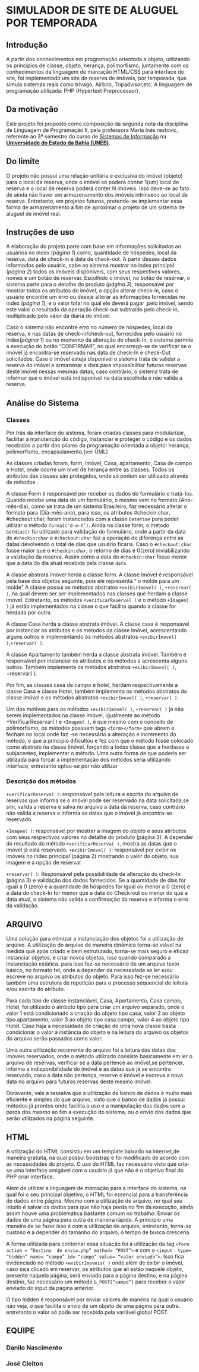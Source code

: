 # SIMULADOR DE SITE DE ALUGUEL POR TEMPORADA

## Introdução
A partir dos conhecimentos em programação orientada a objeto, utilizando os princípios de classe, objeto, herança, polimorfismo, juntamente com os conhecimentos da linguagem de marcação HTML/CSS para interface do site,  foi implementado um site de reserva de imóveis, por temporada, que simula sistemas reais como trivago, Airbnb, Tripadvisor,etc.
A linguagem de programação utilizada: PHP (Hypertext Preprocessor).
## Da motivação
Este projeto foi proposto como composição da segunda nota da disciplina de Linguagem de Programação II, pela professora Maria Inés restovic, referente ao 3ª semestre do curso de [Sistemas de Informação](http://www.csi.uneb.br/) na [**Universidade do Estado da Bahia (UNEB)**](https://portal.uneb.br/).
## Do limite
O projeto não possui uma relação unitária e exclusiva do imóvel (objeto) para o local da reserva, onde o imóvel só poderá conter 1(um) local de reserva e o local de reserva poderá conter N imóveis.
Isso deve-se ao fato de ainda não haver um armazenamento dos imóveis intrínseco ao local da reserva. Entretanto, em projetos futuros, pretende-se implementar essa forma de armazenamento a fim de aproximar o projeto de um sistema de aluguel de imóvel real.
## Instruções de uso
A elaboração do projeto parte com base em informações solicitadas ao usuários no index (*página 1*)  como, quantidade de hóspedes, local da reserva, data de check-in e data de check-out. A partir desses dados informados pelo usuário, cabe ao sistema mostrar no index principal (*página 2*) todos os imóveis disponíveis, com seus respectivos valores, nomes e um botão de reservar. Escolhido o imóvel, no botão de reservar, o sistema parte para o detalhe do produto (*página 3*),  responsável por mostrar todos os atributos do imóvel, a opção alterar check-in, caso o usuário encontre um erro ou deseje alterar as informações fornecidas no index (*página 1*), e o valor total no qual ele deverá pagar ,pelo imóvel, sendo este valor o resultado da operação check-out subtraído pelo check-in, multiplicado pelo valor da diária do imóvel. 

Caso o sistema não encontre erro no número de hóspedes, local da reserva, e nas datas de check-in/check-out, fornecidos pelo usuário no index(*página 1*) ou no momento da alteração do check-In, o sistema permite a execução do botão “CONFIRMAR”, no qual encarrega-se de verificar se o imóvel já encontra-se reservado nas data de check-In e check-Out solicitados. Caso o imóvel esteja disponível o sistema trata de validar a reserva do imóvel e armazenar a data para impossibilitar futuras reservas deste imóvel nessas mesmas datas, caso contrário, o sistema trata de informar que o imóvel está indisponível na data escolhida e não valida a reserva.

## Análise do Sistema 
### Classes
Por trás da interface do sistema, foram criadas classes para modularizar, facilitar a manutenção do código, instanciar e proteger o código e os dados recebidos a partir dos pilares da programação orientada a objeto: herança, polimorfismo, encapsulamento.(ver UML)

As classes criadas foram, form, Imóvel, Casa, apartamento, Casa de campo e Hotel, onde ocorre um nível de herança entre as classes. Todos os atributos das classes são protegidos, onde só podem ser utilizado através de métodos .

A classe Form é responsável por receber os dados do formulário e tratá-los. Quando recebe uma data de um formulário, o mesmo vem no formato (Ano-mês-dia), como se trata de um sistema Brasileiro, faz necessário alterar o formato para (Dia-mês-ano), para isso, os atributos  #checkin:char, #checkout:char, foram instanciados com a classe `Datetime` para poder utilizar o método `format(‘d-m-Y’)`.  Ainda na classe form, o método `Getdias()` foi utilizado para validação do formulário, onde a partir da data de `#checkin:char` e `#checkout:char` faz a operação de diferença entre as datas devolvendo o total de dias que usuário ficaria. Caso o  `#checkout:char` fosse maior que o  `#checkin:char`, o retorno de dias é 0(zero) inviabilizando a  validação da reserva. Assim como a data do  `#checkin:char` fosse menor que a data do dia atual recebida pela classe `date`.

A classe abstrata Imóvel herda a classe form. A classe Imóvel é responsável pela base dos objetos seguinte, pois ele representa “ o molde para um molde” A classe possui os métodos abstratos `+exibirImovel( )`, `+reservar( )`,  na qual devem ser ser implementados nas classes que herdam a classe imóvel. Entretanto, os métodos `+verificarReserva( )` e o método  `+Imagem( )` já estão implementados na classe o que facilita quando a classe for herdada por outra.

A classe Casa herda a classe abstrata imóvel. A classe casa é responsável por instanciar os atributos e os métodos da classe Imóvel, acrescentando alguns outros e implementando  os métodos abstratos `+exibirImovel( )`,`+reservar( )`.

A classe Apartamento também herda a classe abstrata imóvel. Também é responsável por instanciar os atributos e os métodos e acrescenta alguns outros. Também implementa os métodos abstratos `+exibirImovel( )`,  +reservar(  ).

Por fim, as classes casa de campo e hotel, herdam respectivamente a classe Casa e classe Hotel, também implementa os métodos abstratos da classe imóvel e os métodos abstratos `+exibirImovel( )`, `+reservar( )`.

Um dos motivos para os métodos `+exibirImovel( )`, `+reservar( )` já não serem implementados na classe imóvel, igualmente ao método +VerificarReservar( ) e `+Imagem( )`, é que mesmo com o conceito de polimorfismo, os métodos possuem tags `<form></form>` que abrem e fecham no local onde faz -se necessário a alteração e incremento do método, o que a princípio dificultou e fez com que o método fosse colocado como abstrato na classe Imóvel, forçando a todas classe que a herdasse e subjacentes, implementar o método. Uma outra forma de que poderia ser utilizada para forçar a implementação dos métodos seria utilizando interface, entretanto optou-se por não utilizar

### Descrição dos métodos
 `+verificarReserva( )`: responsável pela leitura e escrita do arquivo de reservas que informa se o imóvel pode ser reservado na data solicitada,se sim, valida a reserva e salva no arquivo a data da reserva, caso contrário não valida a reserva e informa as datas que o imóvel já encontra-se reservado.

 `+Imagem( )`:  responsável por mostrar a imagem do objeto e seus atributos com seus respectivos valores no detalhe do produto (página 3). A depender do resultado do método `+verificarReserva( )`, mostra as datas que o imóvel já está reservado.
`+exibirImovel( )`: responsável por exibir os imóveis no index principal (página 2) mostrando o valor do objeto, sua imagem e a opção de reservar.

`+reservar( )`: Responsável pela  possibilidade de alteração do check-In (página 3) e validação dos dados fornecidos. Se a quantidade de dias for igual a 0 (zero) e a quantidade de hóspedes for igual ou menor a 0 (zero) e a data do check-In for menor que a data do Check-out  ou menor do que a data atual, o sistema não valida a confirmação da reserva e informa o erro da validação.

## ARQUIVO
Uma solução para otimizar a instanciação dos objetos foi a utilização de arquivo. A utilização do arquivo de maneira dinâmica torna-se viável na medida quê após criado e bem estruturado, torna-se mais seguro e eficaz instanciar objetos, e criar novos objetos, isso quando comparado a instanciação estática. para isso fez-se necessário de um arquivo texto básico, no formato txt, onde a depender da necessidade se ler e/ou escreve no arquivo os atributos do objeto. Para isso fez-se necessário também uma estrutura de repetição para o processo sequencial de leitura e/ou escrita do atributo.

Para cada tipo de classe instanciável, Casa, Apartamento, Casa campo, Hotel, foi utilizado o atributo tipo para criar um arquivo separado, onde o valor 1 está condicionado a criação do objeto tipo casa, valor 2 ao objeto tipo apartamento, valor 3 ao objeto tipo casa campo, valor 4 ao objeto tipo Hotel. Caso haja a necessidade de criação de uma nova classe basta condicionar o valor a instância do objeto e na leitura do arquivo os objetos do arquivo serão passados como valor. 

Uma outra utilização recorrente do arquivo foi a leitura das datas dos imóveis reservados, onde o método utilizado consiste basicamente em ler o arquivo de reservas, verificar se a data pertence ao imóvel,se pertencer, informa a indisponibilidade do imóvel e as datas que já se encontra reservado, caso a data  não pertença, reserve o imóvel e escreva a nova data no arquivo para futuras reservas deste mesmo imóvel.

Doravante, vale a ressalva que a utilização de banco de dados é muito mais eficiente e simples do que arquivo, visto que o banco de dados já possui métodos já prontos onde facilita o uso e a manipulação dos dados sem a perda dos mesmo ao fim a execução do sistema, ou o envio dos dados que serão utilizados na página seguinte.
## HTML
A utilização do HTML consistiu em um template baixado na internet,de maneira gratuita, na qual possui bootstrap e foi modificado de acordo com as necessidades do projeto. O uso do HTML faz necessário visto que cria-se uma interface amigável com o usuário já que não é o objetivo final do PHP criar interface. 

Além de utilizar a linguagem de marcação para a interface do sistema, na qual foi o seu principal objetivo, o HTML foi essencial para a transferência de dados entre página. Mesmo com a utilização de arquivo, no qual seu intuito é salvar os dados para que não haja perda no fim da execução, ainda assim houve uma problemática bastante comum no trabalho: Enviar os dados de uma página para outra de maneira rápida. A princípio uma maneira de se fazer isso é com a utilização de arquivo, entretanto, torna-se custoso e a depender do tamanho do arquivo, o tempo de busca cresceria. 

A forma utilizada  para contornar essa situação foi a utilização da tag `<form action = “Destino  de envio.php” method= “POST”>`  e com o `<input  type= “hidden” name= “campo” id= “campo” value= “valor enviado”>`. Isso fica evidenciado no método `+exibirImoveis( )` onde além de exibir o imóvel, caso seja clicado em reservar, os atributos que ali estão naquele objeto, presente naquela página, será enviado para a página destino, e na página destino, faz necessário um método `&_POST[“campo”]` para receber o valor enviado do input da página anterior.

O tipo hidden é responsável por enviar valores de maneira na qual o usuário não veja, o que facilita o envio de um objeto de uma página para outra. entretanto o valor só pode ser recebido pela variável global POST.


## EQUIPE
### Danilo Nascimento
### José Cleiton

